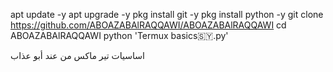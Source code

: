 apt update -y
apt upgrade -y
pkg install git -y
pkg install python -y
 git clone https://github.com/ABOAZABAlRAQQAWI/ABOAZABAlRAQQAWI
cd ABOAZABAlRAQQAWI
python 'Termux basics🇸🇾.py'
 
اساسيات تير ماكس من عند أبو عذاب 
